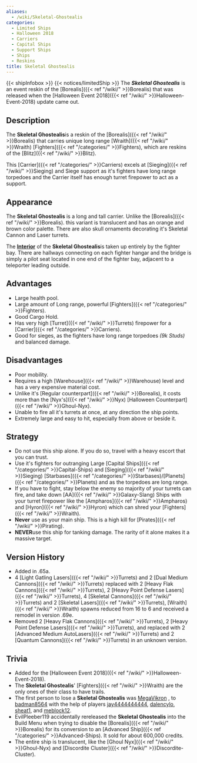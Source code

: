 ```yaml
---
aliases:
  - /wiki/Skeletal-Ghostealis
categories:
  - Limited Ships
  - Halloween 2018
  - Carriers
  - Capital Ships
  - Support Ships
  - Ships
  - Reskins
title: Skeletal Ghostealis
---
```


{{< shipInfobox >}} {{< notices/limitedShip >}} The **_Skeletal Ghostealis_** is an event reskin of the [Borealis]({{< ref "/wiki/" >}}Borealis) that was released when the [Halloween Event 2018]({{< ref "/wiki/" >}}Halloween-Event-2018) update came out.

## Description

The **Skeletal Ghostealis**is a reskin of the [Borealis]({{< ref "/wiki/" >}}Borealis) that carries unique long range [Wraith]({{< ref "/wiki/" >}}Wraith) [Fighters]({{< ref "/categories/" >}}Fighters), which are reskins of the [Blitz]({{< ref "/wiki/" >}}Blitz).

This [Carrier]({{< ref "/categories/" >}}Carriers) excels at [Sieging]({{< ref "/wiki/" >}}Sieging) and Siege support as it's fighters have long range torpedoes and the Carrier itself has enough turret firepower to act as a support.

## Appearance

The **Skeletal Ghostealis** is a long and tall carrier. Unlike the [Borealis]({{< ref "/wiki/" >}}Borealis). this variant is translucent and has an orange and brown color palette. There are also skull ornaments decorating it's Skeletal Cannon and Laser turrets.

The **<u>Interior</u>** of the **Skeletal Ghostealis**is taken up entirely by the fighter bay. There are hallways connecting on each fighter hangar and the bridge is simply a pilot seat located in one end of the fighter bay, adjacent to a teleporter leading outside.

## Advantages

- Large health pool.
- Large amount of Long range, powerful [Fighters]({{< ref "/categories/" >}}Fighters).
- Good Cargo Hold.
- Has very high [Turret]({{< ref "/wiki/" >}}Turrets) firepower for a [Carrier]({{< ref "/categories/" >}}Carriers).
- Good for sieges, as the fighters have long range torpedoes _(9k Studs)_ and balanced damage.

## Disadvantages

- Poor mobility.
- Requires a high [Warehouse]({{< ref "/wiki/" >}}Warehouse) level and has a very expensive material cost.
- Unlike it's [Regular counterpart]({{< ref "/wiki/" >}}Borealis), it costs more than the [Nyx's]({{< ref "/wiki/" >}}Nyx) [Halloween Counterpart]({{< ref "/wiki/" >}}Ghoul-Nyx).
- Unable to fire all it's turrets at once, at any direction the ship points.
- Extremely large and easy to hit, especially from above or beside it.

## Strategy

- Do not use this ship alone. If you do so, travel with a heavy escort that you can trust.
- Use it's fighters for outranging Large [Capital Ships]({{< ref "/categories/" >}}Capital-Ships) and [Sieging]({{< ref "/wiki/" >}}Sieging) [Starbases]({{< ref "/categories/" >}}Starbases)/[Planets]({{< ref "/categories/" >}}Planets) and as the torpedoes are long range.
- If you have to fight, stay below the enemy so majority of your turrets can fire, and take down [AA]({{< ref "/wiki/" >}}Galaxy-Slang) Ships with your turret firepower like the [Ampharos]({{< ref "/wiki/" >}}Ampharos) and [Hyron]({{< ref "/wiki/" >}}Hyron) which can shred your [Fighters]({{< ref "/wiki/" >}}Wraith).
- **Never** use as your main ship. This is a high kill for [Pirates]({{< ref "/wiki/" >}}Pirating).
- **NEVER**use this ship for tanking damage. The rarity of it alone makes it a massive target.

## Version History

- Added in .65a.
- 4 [Light Gatling Lasers]({{< ref "/wiki/" >}}Turrets) and 2 [Dual Medium Cannons]({{< ref "/wiki/" >}}Turrets) replaced with 2 [Heavy Flak Cannons]({{< ref "/wiki/" >}}Turrets), 2 [Heavy Point Defense Lasers]({{< ref "/wiki/" >}}Turrets), 4 [Skeletal Cannons]({{< ref "/wiki/" >}}Turrets) and 2 [Skeletal Lasers]({{< ref "/wiki/" >}}Turrets), [Wraith]({{< ref "/wiki/" >}}Wraith) spawns reduced from 16 to 6 and received a remodel in version .69e.
- Removed 2 [Heavy Flak Cannons]({{< ref "/wiki/" >}}Turrets), 2 [Heavy Point Defense Lasers]({{< ref "/wiki/" >}}Turrets), and replaced with 2 [Advanced Medium AutoLasers]({{< ref "/wiki/" >}}Turrets) and 2 [Quantum Cannons]({{< ref "/wiki/" >}}Turrets) in an unknown version.

## Trivia

- Added for the [Halloween Event 2018]({{< ref "/wiki/" >}}Halloween-Event-2018).
- The **Skeletal Ghostealis**' [Fighters]({{< ref "/wiki/" >}}Wraith) are the only ones of their class to have trails.
- The first person to lose a **Skeletal Ghostealis** was [MegaVikron](https://www.roblox.com/users/135592866/profile) , to [badman8564](https://www.roblox.com/users/34642665/profile) with the help of players [jay4444444444](https://www.roblox.com/users/27560051/profile), [dalencylo](https://www.roblox.com/users/24707128/profile), [sheat1](https://www.roblox.com/users/41429575/profile), and [meblock12](https://www.roblox.com/users/47162616/profile).
- EvilPleeber119 accidentally rereleased the **Skeletal Ghostealis** into the Build Menu when trying to disable the [Borealis]({{< ref "/wiki/" >}}Borealis) for its conversion to an [Advanced Ship]({{< ref "/categories/" >}}Advanced-Ships). It sold for about 600,000 credits.
- The entire ship is translucent, like the [Ghoul Nyx]({{< ref "/wiki/" >}}Ghoul-Nyx) and [Discordite Cluster]({{< ref "/wiki/" >}}Discordite-Cluster).
